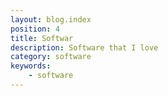 ```yaml
---
layout: blog.index
position: 4
title: Softwar
description: Software that I love
category: software
keywords:
    - software
---
```

